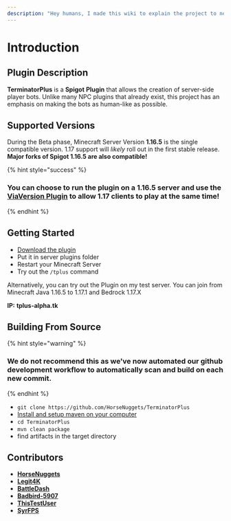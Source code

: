 ```yaml
---
description: "Hey humans, I made this wiki to explain the project to new comers and answer common questions. Let me know how I did by clicking on one of the faces at the bottom of the page \U0001F600"
---
```


# Introduction

## Plugin Description

**TerminatorPlus** is a **Spigot** **Plugin** that allows the creation of server-side player bots. Unlike many NPC plugins that already exist, this project has an emphasis on making the bots as human-like as possible.

## Supported Versions

During the Beta phase, Minecraft Server Version **1.16.5** is the single compatible version. 1.17 support will _likely_ roll out in the first stable release. **Major forks of Spigot 1.16.5 are also compatible!**

{% hint style="success" %}
### You can choose to run the plugin on a 1.16.5 server and use the [ViaVersion Plugin](https://www.spigotmc.org/resources/viaversion.19254/) to allow 1.17 clients to play at the same time!
{% endhint %}

## Getting Started

* [Download the plugin](https://discord.gg/horsenuggets)
* Put it in server plugins folder
* Restart your Minecraft Server
* Try out the `/tplus` command

Alternatively, you can try out the Plugin on my test server. You can join from Minecraft Java 1.16.5 to 1.17.1 and Bedrock 1.17.X

**IP:** **tplus-alpha.tk**

## Building From Source

{% hint style="warning" %}
### We do not recommend this as we've now automated our github development workflow to automatically scan and build on each new commit.
{% endhint %}

* `git clone https://github.com/HorseNuggets/TerminatorPlus`
* [Install and setup maven on your computer](https://maven.apache.org/install.html)
* `cd TerminatorPlus`
* `mvn clean package`
* find artifacts in the target directory

## Contributors

* [**HorseNuggets**](https://github.com/HorseNuggets)
* [**Legit4K**](https://github.com/Legit4K)
* [**BattleDash**](https://github.com/BattleDash)
* [**Badbird-5907**](https://github.com/Badbird-5907)
* [**ThisTestUser**](https://github.com/ThisTestUser)
* [**SyrFPS**](https://github.com/SyrFPS)

